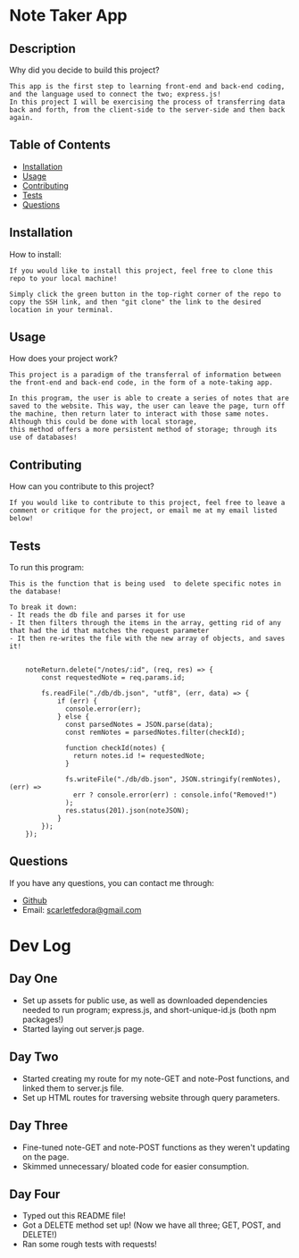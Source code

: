 # Note Taker App

## Description

Why did you decide to build this project?

```
This app is the first step to learning front-end and back-end coding, and the language used to connect the two; express.js!
In this project I will be exercising the process of transferring data back and forth, from the client-side to the server-side and then back again.
```

## Table of Contents

- [Installation](#installation)
- [Usage](#usage)
- [Contributing](#contributing)
- [Tests](#tests)
- [Questions](#questions)

## Installation

How to install:

```
If you would like to install this project, feel free to clone this repo to your local machine!

Simply click the green button in the top-right corner of the repo to copy the SSH link, and then "git clone" the link to the desired location in your terminal.
```

## Usage

How does your project work?

```
This project is a paradigm of the transferral of information between the front-end and back-end code, in the form of a note-taking app.

In this program, the user is able to create a series of notes that are saved to the website. This way, the user can leave the page, turn off the machine, then return later to interact with those same notes. Although this could be done with local storage,
this method offers a more persistent method of storage; through its use of databases!
```

## Contributing

How can you contribute to this project?

```
If you would like to contribute to this project, feel free to leave a comment or critique for the project, or email me at my email listed below!
```

## Tests

To run this program:

```
This is the function that is being used  to delete specific notes in the database!

To break it down:
- It reads the db file and parses it for use
- It then filters through the items in the array, getting rid of any that had the id that matches the request parameter
- It then re-writes the file with the new array of objects, and saves it!


    noteReturn.delete("/notes/:id", (req, res) => {
        const requestedNote = req.params.id;

        fs.readFile("./db/db.json", "utf8", (err, data) => {
            if (err) {
              console.error(err);
            } else {
              const parsedNotes = JSON.parse(data);
              const remNotes = parsedNotes.filter(checkId);

              function checkId(notes) {
                return notes.id != requestedNote;
              }

              fs.writeFile("./db/db.json", JSON.stringify(remNotes), (err) =>
                err ? console.error(err) : console.info("Removed!")
              );
              res.status(201).json(noteJSON);
            }
        });
    });

```

## Questions

If you have any questions, you can contact me through:

- [Github](https://github.com/Loggamon)
- Email: scarletfedora@gmail.com

# Dev Log

## Day One

- Set up assets for public use, as well as downloaded dependencies needed to run program; express.js, and short-unique-id.js (both npm packages!)
- Started laying out server.js page.

## Day Two

- Started creating my route for my note-GET and note-Post functions, and linked them to server.js file.
- Set up HTML routes for traversing website through query parameters.

## Day Three

- Fine-tuned note-GET and note-POST functions as they weren't updating on the page.
- Skimmed unnecessary/ bloated code for easier consumption.

## Day Four

- Typed out this README file!
- Got a DELETE method set up! (Now we have all three; GET, POST, and DELETE!)
- Ran some rough tests with requests!
